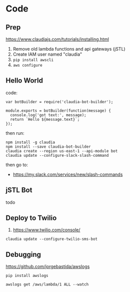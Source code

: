 # Code

## Prep

https://www.claudiajs.com/tutorials/installing.html

1. Remove old lambda functions and api gateways (jSTL)
2. Create IAM user named "claudia"
3. `pip install awscli`
4. `aws configure`

## Hello World

code:
```
var botBuilder = require('claudia-bot-builder');

module.exports = botBuilder(function(message) {
  console.log('got text:', message);
  return `Hello ${message.text}`;
});
```

then run:
```
npm install -g claudia
npm install --save claudia-bot-builder
claudia create --region us-east-1 --api-module bot
claudia update --configure-slack-slash-command
```

then go to:

- https://my.slack.com/services/new/slash-commands

## jSTL Bot

todo

## Deploy to Twilio

1. https://www.twilio.com/console/

`claudia update --configure-twilio-sms-bot`

## Debugging

https://github.com/jorgebastida/awslogs

`pip install awslogs`

`awslogs get /aws/lambda/1 ALL --watch`